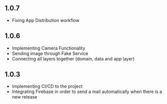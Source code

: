 ## 1.0.7

- Fixing App Distribution workflow

## 1.0.6

- Implementing Camera Functionality
- Sending image through Fake Service
- Connecting all layers together (domain, data and app layer)


## 1.0.3

- Implementing CI/CD to the project
- Integrating Firebase in order to send a mail automatically when there is a new release